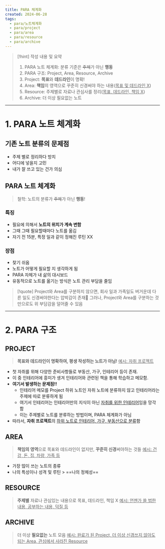 ```yaml
---
title: PARA 체계화
created: 2024-06-28
tags:
  - para/노트체계화
  - para/project
  - para/area
  - para/resource
  - para/archive
---
```

> [!hint] 작성 내용 및 요약
> 1. PARA 노트 체계화: 분류 기준은 ~~주제~~가 아닌 **행동**
> 2. PARA 구조: Project, Area, Resource, Archive
> 3. Project: **목표**와 **데드라인**이 명확!
> 4. Area: **책임**의 영역으로 꾸준히 신경써야 하는 내용(<u>목표 및 데드라인 X</u>)
> 5. Resource: 주제별로 자료나 관심사를 정리(<u>목표, 데드라인, 책임 X</u>)
> 6. Archive: 더 이상 필요없는 노트

---
# 1. PARA 노트 체계화
## 기존 노트 분류의 문제점
- 주제 별로 정리하다 방치
- 어디에 넣을지 고민
- 내가 잘 쓰고 있는 건가 의심
## PARA 노트 체계화
> 철학: 노트의 분류가 ~~주제~~가 아닌 **행동**!
### 특징
- 필요에 의해서 **노트의 위치가 계속 변함**
- 그때 그때 필요할때마다 노트를 옮김
- 자기 전 15분, 특정 일과 같이 정해진 루틴 XX
### 장점
- 찾기 쉬움
- 노트가 어떻게 필요할 지 생각하게 됨
- PARA 자체가 내 삶의 대시보드
- 유동적으로 노트를 옮기는 방식은 노트 관리 부담을 줄임
> [!quote]
> Project와 Area를 구분하지 않으면, 회사 일과 가족일도 버거운데 다른 일도 신경써야한다는 압박감이 존재
> 그러나, Project와 Area를 구분하는 것만으로도 위 부담감을 덜어줄 수 있음

---
# 2. PARA 구조
## PROJECT
> **목표와 데드라인이 명확하여, 평생 작성하는 노트가 아님!**
> <u>예시: 자취 프로젝트</u>
- 첫 자취를 위해 다양한 준비사항들로 부동산, 가구, 인테리어 등이 존재.
- 이 중 인테리어에 흥미가 생겨 인테리어와 관련된 책을 통해 학습하고 메모함.
- **여기서 발생하는 문제점!!**
	- 인테리어 메모를 Project 하위 노트인 자취 노트에 분류하지 않고 인테리어라는 주제에 따로 분류하게 됨
	- 여기서 인테리어는 인테리어만의 지식이 아닌 <u>자취를 위한 인테리어</u>임을 망각함 
	- 이는 주제별로 노트를 분류하는 방법이며, PARA 체계화가 아님
- 따라서, **자취 프로젝트**의 <u>하위 노트로 인테리어, 가구, 부동산으로 분류</u>함
## AREA
> **책임의 영역**으로 목표와 데드라인이 없지만, **꾸준히 신경**써야하는 것들
> <u>예시: 건강, 돈, 집, 차량, 가족 등</u>
- 가장 많이 쓰는 노트의 종류
- 나의 특성이나 성격 및 루틴 > ==나의 정체성==
## RESOURCE
> **주제별** 자료나 관심있는 내용으로 목표, 데드라인, 책임 X
> <u>예시: 언젠가 쓸 법한 내용, 공부하는 내용, 덕질 등</u>
## ARCHIVE
> 더 이상 **필요없는** 노트 모음
> <u>예시: 완료가 된 Project, 더 이상 신경쓰지 않아도 되는 Area, 관심에서 사라진 Resource</u>
